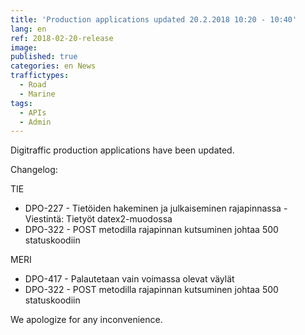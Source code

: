```yaml
---
title: 'Production applications updated 20.2.2018 10:20 - 10:40'
lang: en
ref: 2018-02-20-release
image:
published: true
categories: en News
traffictypes:
  - Road
  - Marine
tags:
  - APIs
  - Admin
---
```

Digitraffic production applications have been updated.

Changelog:

TIE
 - DPO-227 - Tietöiden hakeminen ja julkaiseminen rajapinnassa - Viestintä: Tietyöt datex2-muodossa
 - DPO-322 - POST metodilla rajapinnan kutsuminen johtaa 500 statuskoodiin

MERI
 - DPO-417 - Palautetaan vain voimassa olevat väylät
 - DPO-322 - POST metodilla rajapinnan kutsuminen johtaa 500 statuskoodiin

We apologize for any inconvenience.
